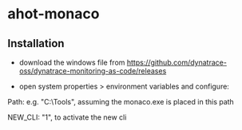 # ahot-monaco


## Installation
- download the windows file from
https://github.com/dynatrace-oss/dynatrace-monitoring-as-code/releases

- open system properties > environment variables and configure:

Path: e.g. "C:\Tools", assuming the monaco.exe is placed in this path

NEW_CLI: "1", to activate the new cli


